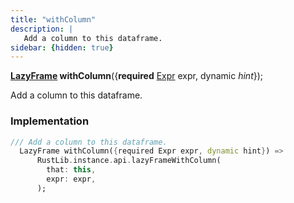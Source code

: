 ```yaml
---
title: "withColumn"
description: |
   Add a column to this dataframe.
sidebar: {hidden: true}
---
```

<span class="dart-code"><strong>[LazyFrame] withColumn</strong>({<span class="nobr"><strong>required</strong> [Expr] expr</span>, <span class="nobr">dynamic <i>hint</i></span>});</span>

 Add a column to this dataframe.
### Implementation
```dart
/// Add a column to this dataframe.
  LazyFrame withColumn({required Expr expr, dynamic hint}) =>
      RustLib.instance.api.lazyFrameWithColumn(
        that: this,
        expr: expr,
      );
```

[LazyFrame]: /reference/classes/lazyframe/
[Expr]: /reference/classes/expr/